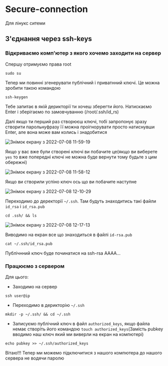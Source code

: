 # Secure-connection

Для лінукс ситеми

## З'єднання через ssh-keys
### Відкриваємо комп'ютер з якого хочемо заходити на сервер
Спершу отримуємо права root
```
sudo su
```

Тепер ми повинні згенерувати публічний і приватнний ключі. Це можна зробити такою командою

```
ssh-keygen
```
Тебе запитає в якій дерикторії ти хочеш зберегти його. Натискаємо Enter і зберігаємо по замовчуванню (/root/.ssh/id_rs)

Далі якщо ти перший раз створюєш ключі, тобі запропонує зразу створити парольнуфразу її можна проігнорувати просто натиснувши Enter, але вона може вам колись і знадобитися

![Знімок екрану з 2022-07-08 11-59-19](https://user-images.githubusercontent.com/102728347/177958332-2f60fcd5-1b6d-429e-ad3b-ebfd663c02c6.png)

Якщо у вас вже були створені ключі ви побачите це(якщо ви виберете `yes` то вже попередні ключі не можна буде вернути тому будьте з цим обережні)

![Знімок екрану з 2022-07-08 11-58-12](https://user-images.githubusercontent.com/102728347/177958366-d9e889f3-b02d-4aa8-831e-50e4d8d5e796.png)

Якщо ви створили успіно ключ ось що ви побачите наступне

![Знімок екрану з 2022-07-08 12-10-29](https://user-images.githubusercontent.com/102728347/177959007-db31147b-73d4-480c-8336-a5ff458297ce.png)


Переходимо до деректорії `~/.ssh`. Там будуть знаходитись такі файли `id_rsa` і `id_rsa.pub`
```
cd .ssh/ && ls
```

![Знімок екрану з 2022-07-08 12-17-13](https://user-images.githubusercontent.com/102728347/177960302-3ad85429-e735-4304-967a-8335a9dd1481.png)

Виводимо на екран все що знаходиться в файлі `id-rsa.pub`
```
cat ~/.ssh/id_rsa.pub
```
Публічнний ключ буде починатися на ssh-rsa AAAA... 

### Працюємо з сервером

Для цього:
* Заходимо на сервер
 ```
 ssh user@ip
 ```
 
* Переходимо в дерикторію `~/.ssh`
```
mkdir -p ~/.ssh/ && cd ~/.ssh 
```

* Записуємо публічний ключ в файл `authorized_keys`, якщо файла немає створіть його командою `touch authorized_keys`(Замість pubkey вводимо наш ключ який ми виверли на екран на компютері)
```
echo pubkey >> ~/.ssh/authorized_keys
```

Вітаю!!!
Тепер ми можемо підключитися з нашого компютера до нашого сервера не водячи паролю
